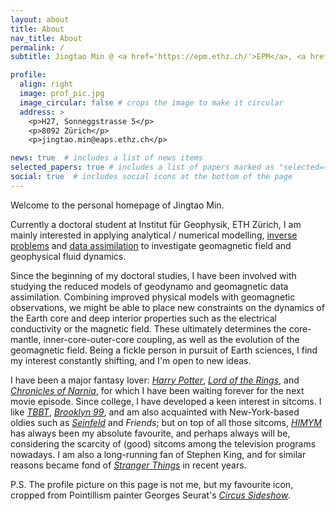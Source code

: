 ```yaml
---
layout: about
title: About
nav_title: About
permalink: /
subtitle: Jingtao Min @ <a href='https://epm.ethz.ch/'>EPM</a>, <a href='https://geophysics.ethz.ch'>Institut für Geophysik</a>, <a href='https://www.ethz.ch'>ETH Zürich</a>

profile:
  align: right
  image: prof_pic.jpg
  image_circular: false # crops the image to make it circular
  address: >
    <p>H27, Sonneggstrasse 5</p>
    <p>8092 Zürich</p>
    <p>jingtao.min@eaps.ethz.ch</p>

news: true  # includes a list of news items
selected_papers: true # includes a list of papers marked as "selected={true}"
social: true  # includes social icons at the bottom of the page
---
```


Welcome to the personal homepage of Jingtao Min.

Currently a doctoral student at Institut für Geophysik, ETH Zürich, I am mainly interested in applying analytical / numerical modelling, [inverse problems](https://en.wikipedia.org/wiki/Inverse_problem) and [data assimilation](https://en.wikipedia.org/wiki/Data_assimilation) to investigate geomagnetic field and geophysical fluid dynamics.

Since the beginning of my doctoral studies, I have been involved with studying the reduced models of geodynamo and geomagnetic data assimilation.
Combining improved physical models with geomagnetic observations, we might be able to place new constraints on the dynamics of the Earth core and deep interior properties such as the electrical conductivity or the magnetic field.
These ultimately determines the core-mantle, inner-core-outer-core coupling, as well as the evolution of the geomagnetic field.
Being a fickle person in pursuit of Earth sciences, I find my interest constantly shifting, and I'm open to new ideas.

I have been a major fantasy lover: *[Harry Potter](https://harrypotter.fandom.com/wiki/Main_Page)*, *[Lord of the Rings](https://lotr.fandom.com/wiki/Main_Page)*, and *[Chronicles of Narnia](https://narnia.fandom.com/wiki/The_Chronicles_of_Narnia_Wiki)*, for which I have been waiting forever for the next movie episode.
Since college, I have developed a keen interest in sitcoms. I like *[TBBT](https://bigbangtheory.fandom.com/wiki/Main_Page)*, *[Brooklyn 99](https://brooklyn99.fandom.com/wiki/Brooklyn_Nine-Nine_Wiki)*, and am also acquainted with New-York-based oldies such as *[Seinfeld](https://seinfeld.fandom.com/wiki/WikiSein)* and *Friends*; but on top of all those sitcoms, *[HIMYM](https://how-i-met-your-mother.fandom.com/wiki/How_I_Met_Your_Mother_Wiki)* has always been my absolute favourite, and perhaps always will be, considering the scarcity of (good) sitcoms among the television programs nowadays.
I am also a long-running fan of Stephen King, and for similar reasons became fond of *[Stranger Things](https://strangerthings.fandom.com/wiki/Stranger_Things_Wiki)* in recent years.

P.S. The profile picture on this page is not me, but my favourite icon, cropped from Pointillism painter Georges Seurat's *[Circus Sideshow](https://www.metmuseum.org/art/collection/search/437654)*.
